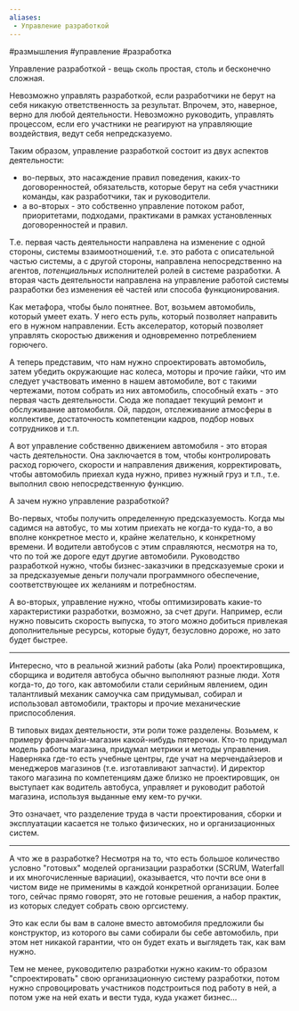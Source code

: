 ```yaml
---
aliases:
 - Управление разработкой
---
```


#размышления #управление #разработка

Управление разработкой - вещь сколь простая, столь и бесконечно сложная. 

Невозможно управлять разработкой, если разработчики не берут на себя никакую ответственность за результат. Впрочем, это, наверное, верно для любой деятельности. Невозможно руководить, управлять процессом, если его участники не реагируют на управляющие воздействия, ведут себя непредсказуемо.

Таким образом, управление разработкой состоит из двух аспектов деятельности:
- во-первых, это насаждение правил поведения, каких-то договоренностей, обязательств, которые берут на себя участники команды, как разработчики, так и руководители.
- а во-вторых - это собственно управление потоком работ, приоритетами, подходами, практиками в рамках установленных договоренностей и правил. 

Т.е. первая часть деятельности направлена на изменение с одной стороны, системы взаимоотношений, т.е. это работа с описательной частью системы, а с другой стороны, направлена непосредственно на агентов, *потенциальных* исполнителей ролей в системе разработки. А вторая часть деятельности направлена на управление работой системы разработки без изменения её частей или способа функционирования.

Как метафора, чтобы было понятнее. Вот, возьмем автомобиль, который умеет ехать. У него есть руль, который позволяет направить его в нужном направлении. Есть акселератор, который позволяет управлять скоростью движения и одновременно потреблением горючего.

А теперь представим, что нам нужно спроектировать автомобиль, затем убедить окружающие нас колеса, моторы и прочие гайки, что им следует участвовать именно в нашем автомобиле, вот с такими чертежами, потом собрать из них автомобиль, способный ехать - это первая часть деятельности. Сюда же попадает текущий ремонт и обслуживание автомобиля. Ой, пардон, отслеживание атмосферы в коллективе, достаточность компетенции кадров, подбор новых сотрудников и т.п.

А вот управление собственно движением автомобиля - это вторая часть деятельности. Она заключается в том, чтобы контролировать расход горючего, скорости и направления движения, корректировать, чтобы автомобиль приехал куда нужно, привез нужный груз и т.п., т.е. выполнил свою непосредственную функцию.

А зачем нужно управление разработкой? 

Во-первых, чтобы получить определенную предсказуемость. Когда мы садимся на автобус, то мы хотим приехать не когда-то куда-то, а во вполне конкретное место и, крайне желательно, к конкретному времени. И водители автобусов с этим справляются, несмотря на то, что по той же дороге едут другие автомобили. Руководство разработкой нужно, чтобы бизнес-заказчики в предсказуемые сроки и за предсказуемые деньги получали программного обеспечение, соответствующее их желаниям и потребностям.

А во-вторых, управление нужно, чтобы оптимизировать какие-то характеристики разработки, возможно, за счет други. Например, если нужно повысить скорость выпуска, то этого можно добиться привлекая дополнительные ресурсы, которые будут, безусловно дороже, но зато будет быстрее. 

---

Интересно, что в реальной жизний работы (aka Роли) проектировщика, сборщика и водителя автобуса обычно выполняют разные люди. Хотя когда-то, до того, как автомобили стали серийным явлением, один талантливый механик самоучка сам придумывал, собирал и использовал автомобили, тракторы и прочие механические приспособления.

В типовых видах деятельности, эти роли тоже разделены. Возьмем, к примеру франчайзи-магазин какой-нибудь пятерочки. Кто-то придумал модель работы магазина, придумал метрики и методы управления. Наверняка где-то есть учебные центры, где учат на мерчендайзеров и менеджеров магазинов (т.е. изготавливают запчасти). И директор такого магазина по компетенциям даже близко не проектировщик, он выступает как водитель автобуса, управляет и руководит работой магазина, используя выданные ему кем-то ручки.

Это означает, что разделение труда в части проектирования, сборки и эксплуатации касается не только физических, но и организационных систем.

---

А что же в разработке? Несмотря на то, что есть большое количество условно "готовых" моделей организации разработки (SCRUM, Waterfall и их многочисленные вариации), оказывается, что почти все они в чистом виде не применимы в каждой конкретной организации. Более того, сейчас прямо говорят, это не готовые решения, а набор практик, из которых следует собрать свою оргсистему.

Это как если бы вам в салоне вместо автомобиля предложили бы конструктор, из которого вы сами собирали бы себе автомобиль, при этом нет никакой гарантии, что он будет ехать и выглядеть так, как вам нужно.

Тем не менее, руководителю разработки нужно каким-то образом "спроектировать" свою организационную систему разработки, потом нужно спровоцировать участников подстроиться под работу в ней, а потом уже на ней ехать и вести туда, куда укажет бизнес...



